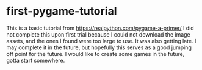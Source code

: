 # first-pygame-tutorial
This is a basic tutorial from https://realpython.com/pygame-a-primer/
I did not complete this upon first trial because I could not download the image assets, and the ones I found were too large to use. It was also getting late.
I may complete it in the future, but hopefully this serves as a good jumping off point for the future. I would like to create some games in the future, gotta start somewhere.